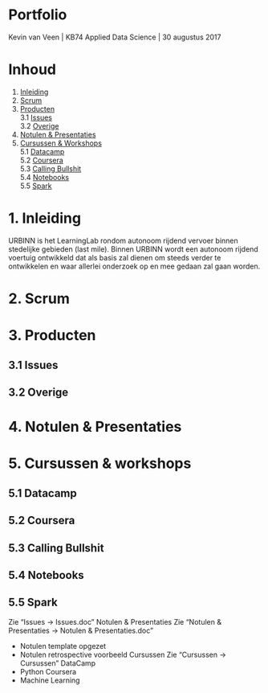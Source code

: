 # Portfolio
Kevin van Veen | KB74 Applied Data Science |  30 augustus 2017

# Inhoud
1. [Inleiding](#inleiding)
2. [Scrum](#scrum)
3. [Producten](#producten) <br>
3.1 [Issues](#issues) <br>
3.2 [Overige](#overige) <br>
4. [Notulen & Presentaties](#notulen_en_Presentaties)
5. [Cursussen & Workshops](#cursussen_en_workshops) <br>
5.1 [Datacamp](#datacamp) <br>
5.2 [Coursera](#coursera) <br>
5.3 [Calling Bullshit](#calling_bullshit) <br>
5.4 [Notebooks](#notebooks) <br>
5.5 [Spark](#spark) <br>

# 1. Inleiding<a name="inleiding"></a> 
URBINN is het LearningLab rondom autonoom rijdend vervoer binnen stedelijke gebieden (last mile). Binnen URBINN wordt een autonoom rijdend voertuig ontwikkeld dat als basis zal dienen om steeds verder te ontwikkelen en waar allerlei onderzoek op en mee gedaan zal gaan worden.

# 2. Scrum<a name="scrum"></a> 
# 3. Producten<a name="producten"></a> 
## 3.1 Issues<a name="issues"></a> 
## 3.2 Overige <a name="overige"></a> 
# 4. Notulen & Presentaties<a name="notulen_en_Presentaties"></a> 
# 5. Cursussen & workshops<a name="cursussen_en_workshops"></a> 
## 5.1 Datacamp<a name="datacamp"></a> 
## 5.2 Coursera<a name="coursera"></a> 
## 5.3 Calling Bullshit<a name="calling_bullshit"></a> 
## 5.4 Notebooks<a name="notebooks"></a> 
## 5.5 Spark<a name="spark"></a> 





Zie “Issues -> Issues.doc”
Notulen & Presentaties
Zie “Notulen & Presentaties -> Notulen & Presentaties.doc”
-	Notulen template opgezet
-	Notulen retrospective voorbeeld 
Cursussen
Zie “Cursussen -> Cursussen” 
DataCamp
-	Python
Coursera 
-	Machine Learning

